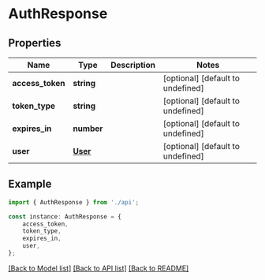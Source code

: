 # AuthResponse


## Properties

Name | Type | Description | Notes
------------ | ------------- | ------------- | -------------
**access_token** | **string** |  | [optional] [default to undefined]
**token_type** | **string** |  | [optional] [default to undefined]
**expires_in** | **number** |  | [optional] [default to undefined]
**user** | [**User**](User.md) |  | [optional] [default to undefined]

## Example

```typescript
import { AuthResponse } from './api';

const instance: AuthResponse = {
    access_token,
    token_type,
    expires_in,
    user,
};
```

[[Back to Model list]](../README.md#documentation-for-models) [[Back to API list]](../README.md#documentation-for-api-endpoints) [[Back to README]](../README.md)
